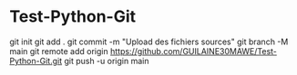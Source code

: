 # Test-Python-Git

git init
git add .
git commit -m "Upload des fichiers sources"
git branch -M main
git remote add origin https://github.com/GUILAINE30MAWE/Test-Python-Git.git
git push -u origin main
